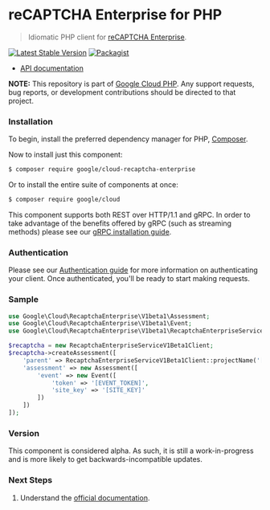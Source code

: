 # reCAPTCHA Enterprise for PHP

> Idiomatic PHP client for [reCAPTCHA Enterprise](https://cloud.google.com/recaptcha-enterprise/).

[![Latest Stable Version](https://poser.pugx.org/google/cloud-recaptcha-enterprise/v/stable)](https://packagist.org/packages/google/cloud-recaptcha-enterprise) [![Packagist](https://img.shields.io/packagist/dm/google/cloud-recaptcha-enterprise.svg)](https://packagist.org/packages/google/cloud-recaptcha-enterprise)

* [API documentation](http://googleapis.github.io/google-cloud-php/#/docs/cloud-recaptcha-enterprise/latest/recaptchaenterprise/readme)

**NOTE:** This repository is part of [Google Cloud PHP](https://github.com/googleapis/google-cloud-php). Any
support requests, bug reports, or development contributions should be directed to
that project.

### Installation

To begin, install the preferred dependency manager for PHP, [Composer](https://getcomposer.org/).

Now to install just this component:

```sh
$ composer require google/cloud-recaptcha-enterprise
```

Or to install the entire suite of components at once:

```sh
$ composer require google/cloud
```

This component supports both REST over HTTP/1.1 and gRPC. In order to take advantage of the benefits offered by gRPC (such as streaming methods)
please see our [gRPC installation guide](https://cloud.google.com/php/grpc).

### Authentication

Please see our [Authentication guide](https://github.com/googleapis/google-cloud-php/blob/master/AUTHENTICATION.md) for more information
on authenticating your client. Once authenticated, you'll be ready to start making requests.

### Sample

```php
use Google\Cloud\RecaptchaEnterprise\V1beta1\Assessment;
use Google\Cloud\RecaptchaEnterprise\V1beta1\Event;
use Google\Cloud\RecaptchaEnterprise\V1beta1\RecaptchaEnterpriseServiceV1Beta1Client;

$recaptcha = new RecaptchaEnterpriseServiceV1Beta1Client;
$recaptcha->createAssessment([
    'parent' => RecaptchaEnterpriseServiceV1Beta1Client::projectName('[PROJECT_ID]'),
    'assessment' => new Assessment([
        'event' => new Event([
            'token' => '[EVENT_TOKEN]',
            'site_key' => '[SITE_KEY]'
        ])
    ])
]);
```

### Version

This component is considered alpha. As such, it is still a work-in-progress and is more likely to get backwards-incompatible updates.

### Next Steps

1. Understand the [official documentation](https://cloud.google.com/recaptcha-enterprise/docs).
